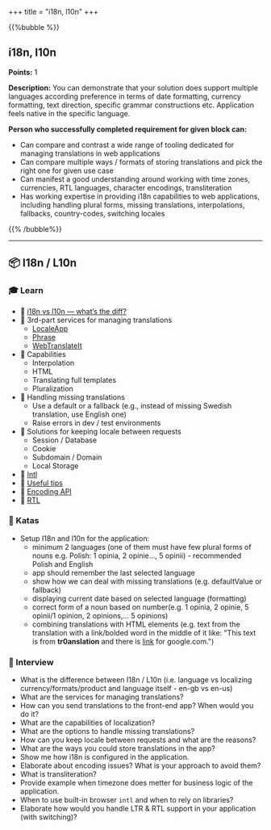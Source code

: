 +++
title = "i18n, l10n"
+++

{{%bubble %}}

## i18n, l10n

**Points:** 1

**Description:** You can demonstrate that your solution does support multiple languages according preference in terms of date formatting, currency formatting, text direction, specific grammar constructions etc. Application feels native in the specific language.

**Person who successfully completed requirement for given block can:** 

- Can compare and contrast a wide range of tooling dedicated for managing translations in web applications
- Can compare multiple ways / formats of storing translations and pick the right one for given use case
- Can manifest a good understanding around working with time zones, currencies, RTL languages, character encodings, transliteration 
- Has working expertise in providing i18n capabilities to web applications, including handling plural forms, missing translations, interpolations, fallbacks, country-codes, switching locales

{{% /bubble%}}

---

## 📦 I18n / L10n

### 🎓 Learn

- 📗 [i18n vs l10n — what’s the diff?](https://blog.mozilla.org/l10n/2011/12/14/i18n-vs-l10n-whats-the-diff)
- 📗 3rd-part services for managing translations
  - [LocaleApp](https://www.localeapp.com/)
  - [Phrase](https://phrase.com/)
  - [WebTranslateIt](https://webtranslateit.com/en/tour/external_tools)
- 📗 Capabilities
  - Interpolation
  - HTML
  - Translating full templates
  - Pluralization
- 📗 Handling missing translations
  - Use a default or a fallback (e.g., instead of missing Swedish translation, use English one)
  - Raise errors in dev / test environments
- 📗 Solutions for keeping locale between requests
  - Session / Database
  - Cookie
  - Subdomain / Domain
  - Local Storage
- 📗 [Intl](https://developer.mozilla.org/en-US/docs/Web/JavaScript/Reference/Global_Objects/Intl)
- 📗 [Useful tips](https://developers.google.com/international/)
- 📗 [Encoding API](https://developer.mozilla.org/en-US/docs/Web/API/Encoding_API)
- 📗 [RTL](https://www.w3.org/International/questions/qa-html-dir)

### 📝 Katas

- Setup I18n and l10n for the application:
  - minimum 2 languages (one of them must have few plural forms of nouns e.g. Polish: 1 opinia, 2 opinie..., 5 opinii) - recommended Polish and English
  - app should remember the last selected language
  - show how we can deal with missing translations (e.g. defaultValue or fallback)
  - displaying current date based on selected language (formatting)
  - correct form of a noun based on number(e.g. 1 opinia, 2 opinie, 5 opinii/1 opinion, 2 opinions,... 5 opinions) 
  - combining translations with HTML elements (e.g. text from the translation with a link/bolded word in the middle of it like: "This text is from **tr0anslation** and there is [link](https://google.com) for google.com.")

### 🎤 Interview

- What is the difference between I18n / L10n (i.e. language vs localizing currency/formats/product and language itself - en-gb vs en-us)
- What are the services for managing translations?
- How can you send translations to the front-end app? When would you do it?
- What are the capabilities of localization?
- What are the options to handle missing translations?
- How can you keep locale between requests and what are the reasons?
- What are the ways you could store translations in the app?
- Show me how i18n is configured in the application.
- Elaborate about encoding issues? What is your approach to avoid them?
- What is transliteration?
- Provide example when timezone does metter for business logic of the application.
- When to use built-in browser `intl` and when to rely on libraries?
- Elaborate how would you handle LTR & RTL support in your application (with switching)?
